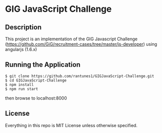 # GIG JavaScript Challenge

## Description

This project is an implementation of the GIG Javascript Challenge (https://github.com/GiG/recruitment-cases/tree/master/js-developer) using angularjs (1.6.x)

## Running the Application

```
$ git clone https://github.com/rantunes1/GIGJavaScript-Challenge.git
$ cd GIGJavaScript-Challenge
$ npm install
$ npm run start
```

then browse to localhost:8000

## License

Everything in this repo is MIT License unless otherwise specified.
